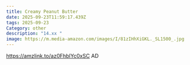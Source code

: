```yaml
---
title: Creamy Peanut Butter
date: 2025-09-23T11:59:17.439Z
tags: 2025-09-23
Category: other
description: "14.xx "
image: https://m.media-amazon.com/images/I/81zIHhXiGKL._SL1500_.jpg
---
```

https://amzlink.to/az0FhblYc0xSC   AD